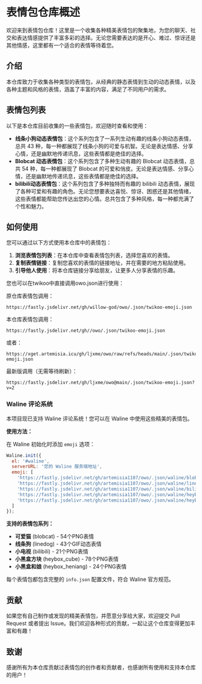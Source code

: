 # 表情包仓库概述

欢迎来到表情包仓库！这里是一个收集各种精美表情包的聚集地，为您的聊天、社交和表达情感提供了丰富多彩的选择。无论您需要表达的是开心、难过、惊讶还是其他情感，这里都有一个适合的表情等待着您。

## 介绍

本仓库致力于收集各种类型的表情包，从经典的静态表情到生动的动态表情，以及各种主题和风格的表情，涵盖了丰富的内容，满足了不同用户的需求。

## 表情包列表

以下是本仓库目前收集的一些表情包，欢迎随时查看和使用：

- **线条小狗动态表情包**：这个系列包含了一系列生动有趣的线条小狗动态表情，总共 43 种，每一种都展现了线条小狗的可爱与机智。无论是表达情感、分享心情，还是幽默地传递讯息，这些表情都是绝佳的选择。
- **Blobcat 动态表情包**：这个系列包含了多种生动有趣的 Blobcat 动态表情，总共 54 种，每一种都展现了 Blobcat 的可爱和俏皮。无论是表达情感、分享心情，还是幽默地传递讯息，这些表情都是绝佳的选择。
- **bilibili动态表情包**：这个系列包含了多种独特而有趣的 bilibili 动态表情，展现了各种可爱和有趣的角色。无论您想要表达喜悦、惊讶、困惑还是其他情绪，这些表情都能帮助您传达出您的心情。总共包含了多种风格，每一种都充满了个性和魅力。

## 如何使用

您可以通过以下方式使用本仓库中的表情包：

1. **浏览表情包列表**：在本仓库中查看表情包列表，选择您喜欢的表情。
2. **复制表情链接**：复制您喜欢的表情的链接地址，并在需要的地方粘贴使用。
3. **引导他人使用**：将本仓库链接分享给朋友，让更多人分享表情的乐趣。

您也可以在twikoo中直接调用owo.json进行使用：

原仓库表情包调用：

```
https://fastly.jsdelivr.net/gh/willow-god/owo/.json/twikoo-emoji.json
```

本仓库表情包调用：
```
https://fastly.jsdelivr.net/gh//owo/.json/twikoo-emoji.json
```
或者：
```
https://xget.artemisia.icu/gh/ljxme/owo/raw/refs/heads/main/.json/twikoo-emoji.json
```
最新版调用（无需等待刷新）：
```
https://fastly.jsdelivr.net/gh/ljxme/owo@main/.json/twikoo-emoji.json?v=2
```

### Waline 评论系统

本项目现已支持 Waline 评论系统！您可以在 Waline 中使用这些精美的表情包。

**使用方法：**

在 Waline 初始化时添加 `emoji` 选项：

```javascript
Waline.init({
  el: '#waline',
  serverURL: '您的 Waline 服务端地址',
  emoji: [
    'https://fastly.jsdelivr.net/gh/artemisia1107/owo/.json/waline/blobcat/',
    'https://fastly.jsdelivr.net/gh/artemisia1107/owo/.json/waline/linedog/',
    'https://fastly.jsdelivr.net/gh/artemisia1107/owo/.json/waline/bilibili/',
    'https://fastly.jsdelivr.net/gh/artemisia1107/owo/.json/waline/heybox_cube/',
    'https://fastly.jsdelivr.net/gh/artemisia1107/owo/.json/waline/heybox_heniang/',
  ]
});
```

**支持的表情包系列：**
- **可爱猫** (blobcat) - 54个PNG表情
- **线条狗** (linedog) - 43个GIF动态表情  
- **小电视** (bilibili) - 21个PNG表情
- **小黑盒方块** (heybox_cube) - 78个PNG表情
- **小黑盒和娘** (heybox_heniang) - 24个PNG表情

每个表情包都包含完整的 `info.json` 配置文件，符合 Waline 官方规范。

## 贡献

如果您有自己制作或发现的精美表情包，并愿意分享给大家，欢迎提交 Pull Request 或者提出 Issue。我们欢迎各种形式的贡献，一起让这个仓库变得更加丰富和有趣！

## 致谢

感谢所有为本仓库贡献过表情包的创作者和贡献者，也感谢所有使用和支持本仓库的用户！

